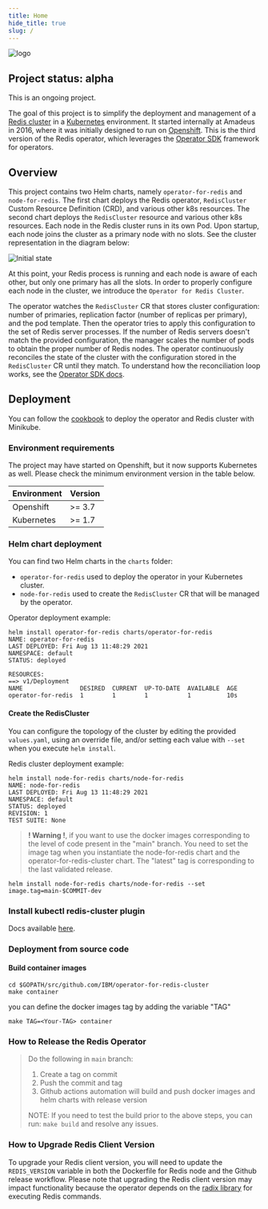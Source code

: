 ```yaml
---
title: Home
hide_title: true
slug: /
---
```


![logo](../static/images/logo.png)

## Project status: alpha

This is an ongoing project.

The goal of this project is to simplify the deployment and management of a [Redis cluster](https://redis.io/topics/cluster-tutorial) in a [Kubernetes](https://kubernetes.io/) environment. It started internally at Amadeus in 2016, where it was initially designed to run on [Openshift](https://www.openshift.com/). This is the third version of the Redis operator, which leverages the [Operator SDK](https://sdk.operatorframework.io/) framework for operators.

## Overview

This project contains two Helm charts, namely `operator-for-redis` and `node-for-redis`. The first chart deploys the Redis operator, `RedisCluster` Custom Resource Definition (CRD), and various other k8s resources. The second chart deploys the `RedisCluster` resource and various other k8s resources. Each node in the Redis cluster runs in its own Pod. Upon startup, each node joins the cluster as a primary node with no slots. See the cluster representation in the diagram below:

![Initial state](../static/images/overview_1.png)

At this point, your Redis process is running and each node is aware of each other, but only one primary has all the slots. In order to properly configure each node in the cluster, we introduce the `Operator for Redis Cluster`.

The operator watches the `RedisCluster` CR that stores cluster configuration: number of primaries, replication factor (number of replicas per primary), and the pod template. Then the operator tries to apply this configuration to the set of Redis server processes. If the number of Redis servers doesn't match the provided configuration, the manager scales the number of pods to obtain the proper number of Redis nodes. The operator continuously reconciles the state of the cluster with the configuration stored in the `RedisCluster` CR until they match. To understand how the reconciliation loop works, see the [Operator SDK docs](https://sdk.operatorframework.io/docs/building-operators/golang/tutorial/#reconcile-loop).

## Deployment

You can follow the [cookbook](cookbook.md) to deploy the operator and Redis cluster with Minikube.

### Environment requirements

The project may have started on Openshift, but it now supports Kubernetes as well. Please check the minimum environment version in the table below.

| Environment  | Version |
|--------------|---------|
| Openshift    | >= 3.7  |
| Kubernetes   | >= 1.7  |

### Helm chart deployment

You can find two Helm charts in the `charts` folder:

- `operator-for-redis` used to deploy the operator in your Kubernetes cluster.
- `node-for-redis` used to create the `RedisCluster` CR that will be managed by the operator.

Operator deployment example:
```console
helm install operator-for-redis charts/operator-for-redis
NAME: operator-for-redis
LAST DEPLOYED: Fri Aug 13 11:48:29 2021
NAMESPACE: default
STATUS: deployed

RESOURCES:
==> v1/Deployment
NAME                DESIRED  CURRENT  UP-TO-DATE  AVAILABLE  AGE
operator-for-redis  1        1        1           1          10s
```

#### Create the RedisCluster

You can configure the topology of the cluster by editing the provided `values.yaml`, using an override file, and/or setting each value with `--set` when you execute `helm install`.

Redis cluster deployment example:
```console
helm install node-for-redis charts/node-for-redis
NAME: node-for-redis
LAST DEPLOYED: Fri Aug 13 11:48:29 2021
NAMESPACE: default
STATUS: deployed
REVISION: 1
TEST SUITE: None
```

> **! Warning !**, if you want to use the docker images corresponding to the level of code present in the "main" branch. You need to set the image tag when you instantiate the node-for-redis chart and the operator-for-redis-cluster chart. The "latest" tag is corresponding to the last validated release.

```console
helm install node-for-redis charts/node-for-redis --set image.tag=main-$COMMIT-dev
```

### Install kubectl redis-cluster plugin

Docs available [here](kubectl-plugin.md).

### Deployment from source code

#### Build container images

```console
cd $GOPATH/src/github.com/IBM/operator-for-redis-cluster
make container
```

you can define the docker images tag by adding the variable "TAG"
```console
make TAG=<Your-TAG> container
```

### How to Release the Redis Operator

>
> Do the following in `main` branch:
> 1. Create a tag on commit
> 2. Push the commit and tag
> 3. Github actions automation will build and push docker images and helm charts with release version
>
> NOTE: If you need to test the build prior to the above steps, you can run: `make build` and resolve any issues.

### How to Upgrade Redis Client Version

To upgrade your Redis client version, you will need to update the `REDIS_VERSION` variable in both the Dockerfile for Redis node and the Github release workflow. Please note that upgrading the Redis client version may impact functionality because the operator depends on the [radix library](https://github.com/mediocregopher/radix) for executing Redis commands.

